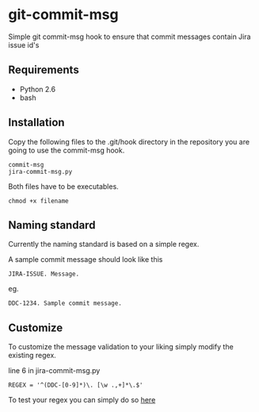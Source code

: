 # git-commit-msg

Simple git commit-msg hook to ensure that commit messages contain Jira issue id's


## Requirements

- Python 2.6
- bash


## Installation

Copy the following files to the .git/hook directory in the repository you are going to use the commit-msg hook.

```
commit-msg
jira-commit-msg.py
```

Both files have to be executables.

```
chmod +x filename
```


## Naming standard

Currently the naming standard is based on a simple regex.

A sample commit message should look like this

```
JIRA-ISSUE. Message.
```

eg.

```
DDC-1234. Sample commit message.
```


## Customize

To customize the message validation to your liking simply modify the existing regex.

line 6 in jira-commit-msg.py

```
REGEX = '^(DDC-[0-9]*)\. [\w .,+]*\.$'
```

To test your regex you can simply do so [here](http://pythex.org/)
